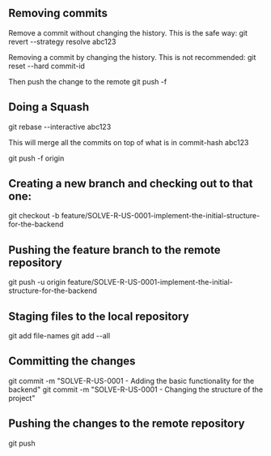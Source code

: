 ## Removing commits
Remove a commit without changing the history. This is the safe way:
git revert --strategy resolve abc123

Removing a commit by changing the history. This is not recommended:
git reset --hard commit-id

Then  push the change to the remote
git push -f

## Doing a Squash
git rebase --interactive abc123

This will merge all the commits on top of what is in commit-hash abc123

git push -f origin

## Creating a new branch and checking out to that one:
git checkout -b feature/SOLVE-R-US-0001-implement-the-initial-structure-for-the-backend

## Pushing the feature branch to the remote repository
git push -u origin feature/SOLVE-R-US-0001-implement-the-initial-structure-for-the-backend

## Staging files to the local repository
git add file-names
git add --all

## Committing the changes
git commit -m "SOLVE-R-US-0001 - Adding the basic functionality for the backend"
git commit -m "SOLVE-R-US-0001 - Changing the structure of the project"

## Pushing the changes to the remote repository
git push